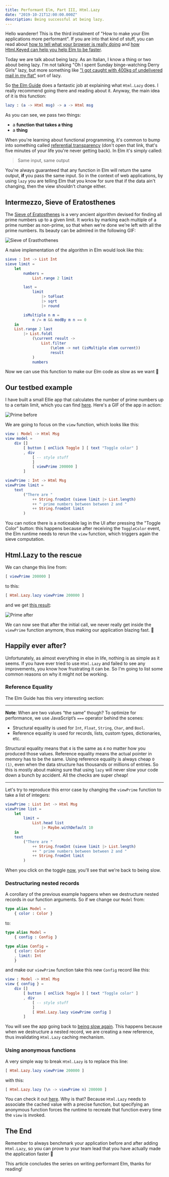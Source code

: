 ```yaml
---
title: Performant Elm, Part III, Html.Lazy
date: "2019-10-21T12:00:00.000Z"
description: Being successful at being lazy.
---
```


Hello wanderer! This is the third instalment of "How to make your Elm
applications more performant". If you are into that kind of stuff, you can
read about [how to tell what your browser is really
doing](../performant-elm) and [how Html.Keyed can help you help Elm to be
faster](../performant-elm-html-keyed).

Today we are talk about being lazy. As an Italian, I know a thing or two
about being lazy. I'm not talking "Oh I spent Sunday binge-watching Derry
Girls" lazy, but more something like ["I got caught with 400kg of undelivered
mail in my flat"](https://www.theguardian.com/world/2018/apr/06/former-postman-found-with-400kg-of-undelivered-mail-in-italy) sort of lazy.

So [the Elm Guide](https://guide.elm-lang.org/optimization/lazy.html) does a fantastic job at explaining what `Html.Lazy` does. I really recommend going there and reading about it. Anyway, the main idea of it is this function:

```elm
lazy : (a -> Html msg) -> a -> Html msg
```

As you can see, we pass two things:

- a **function that takes a thing**
- a **thing**

When you're learning about functional programming, it's common to bump into
something called [referential
transparency](https://en.wikipedia.org/wiki/Referential_transparency)
(don't open that link, that's five minutes of your life you're never
getting back). In Elm it's simply called:

> Same input, same output

You're always guaranteed that any function in Elm will return the same
output, **if** you pass the same input. So in the context of web
applications, by using `lazy` you are telling Elm that you know for sure
that if the data ain't changing, then the view shouldn't change either.

## Intermezzo, Sieve of Eratosthenes

The [Sieve of
Eratosthenes](https://en.wikipedia.org/wiki/Sieve_of_Eratosthenes) is a
very ancient algorithm devised for finding all prime numbers up to a given
limit. It works by marking each multiple of a prime number as non-prime, so
that when we're done we're left with all the prime numbers. Its beauty can
be admired in the following GIF:

![Sieve of Erasthothenes](./sieve.gif)

A naive implementation of the algorithm in Elm would look like this:

```elm
sieve : Int -> List Int
sieve limit =
    let
        numbers =
            List.range 2 limit

        last =
            limit
                |> toFloat
                |> sqrt
                |> round

        isMultiple n m =
            n /= m && modBy m n == 0
    in
    List.range 2 last
        |> List.foldl
            (\current result ->
                List.filter
                    (\elem -> not (isMultiple elem current))
                    result
            )
            numbers
```

Now we can use this function to make our Elm code as slow as we want 🎉

## Our testbed example

I have built a small Ellie app that calculates the number of prime numbers
up to a certain limit, which you can find
[here](https://ellie-app.com/6YMpjgQfjbCa1). Here's a GIF of the app in
action:

![Prime before](./before.gif)

We are going to focus on the `view` function, which looks like this:

```elm
view : Model -> Html Msg
view model =
    div []
        [ button [ onClick Toggle ] [ text "Toggle color" ]
        , div
            [ -- style stuff
            ]
            [ viewPrime 200000 ]
        ]

viewPrime : Int -> Html Msg
viewPrime limit =
    text
        ("There are "
            ++ String.fromInt (sieve limit |> List.length)
            ++ " prime numbers between between 2 and "
            ++ String.fromInt limit
        )
```

You can notice there is a noticeable lag in the UI after pressing the
"Toggle Color" button: this
happens because after receiving the `ToggleColor` event, the Elm runtime
needs to rerun the `view` function, which triggers again the sieve
computation.

## Html.Lazy to the rescue

We can change this line from:

```elm
[ viewPrime 200000 ]
```

to this:

```elm
[ Html.Lazy.lazy viewPrime 200000 ]
```

and we get [this result](https://ellie-app.com/6YMxPX265vva1):

![Prime after](./after.gif)

We can now see that after the initial call, we never really get inside the
`viewPrime` function anymore, thus making our application blazing fast. 🤟

## Happily ever after?

Unfortunately, as almost everything in else in life, nothing is as simple
as it seems. If you have ever tried to use `Html.Lazy` and failed to see
any improvements, you know how frustrating it can be. So I'm going to list
some common reasons on why it might not be working.

### Reference Equality

The Elm Guide has this very interesting section:

<hr />

**Note**: When are two values “the same” though? To optimize for performance, we use JavaScript’s `===` operator behind the scenes:

- Structural equality is used for `Int`, `Float`, `String`, `Char`, and `Bool`.
- Reference equality is used for records, lists, custom types, dictionaries, etc.

Structural equality means that `4` is the same as `4` no matter how you produced those values. Reference equality means the actual pointer in memory has to be the same. Using reference equality is always cheap `O (1)`, even when the data structure has thousands or millions of entries. So this is mostly about making sure that using `lazy` will never slow your code down a bunch by accident. All the checks are super cheap!

<hr />

Let's try to reproduce this error case by changing the `viewPrime` function
to take a list of integers:

```elm
viewPrime : List Int -> Html Msg
viewPrime list =
    let
        limit =
            List.head list
                |> Maybe.withDefault 10
    in
    text
        ("There are "
            ++ String.fromInt (sieve limit |> List.length)
            ++ " prime numbers between between 2 and "
            ++ String.fromInt limit
        )
```

When you click on the toggle [now](https://ellie-app.com/6YNczcgYpnCa1),
you'll see that we're back to being slow.

### Destructuring nested records

A corollary of the previous example happens when we destructure nested records in our function arguments. So if we change our `Model` from:

```elm
type alias Model =
    { color : Color }
```

to:

```elm
type alias Model =
    { config : Config }

type alias Config =
    { color: Color
    , limit: Int
    }
```

and make our `viewPrime` function take this new `Config` record like this:

```elm
view : Model -> Html Msg
view { config } =
    div []
        [ button [ onClick Toggle ] [ text "Toggle color" ]
        , div
            [ -- style stuff
            ]
            [ Html.Lazy.lazy viewPrime config ]
        ]
```

You will see the app going back to [being slow again](https://ellie-app.com/6YMZ2H3mC7Ja1). This happens because when we destructure a nested record, we are creating a new reference, thus invalidating `Html.Lazy` caching mechanism.

### Using anonymous functions

A very simple way to break `Html.Lazy` is to replace this line:

```elm
[ Html.Lazy.lazy viewPrime 200000 ]
```

with this:

```elm
[ Html.Lazy.lazy (\n -> viewPrime n) 200000 ]
```

You can check it out [here](https://ellie-app.com/6YN5kPtX5N3a1). Why is
that? Because `Html.Lazy` needs to associate the cached value with a
precise function, but specifying an anonymous function forces the runtime
to recreate that function every time the `view` is invoked.

## The End

Remember to always benchmark your application before and after adding
`Html.Lazy`, so you can prove to your team lead that you have actually made
the application faster 🤡

This article concludes the series on writing performant Elm, thanks for reading!
